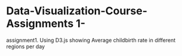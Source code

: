 # Data-Visualization-Course-Assignments 1-
assignment1. Using D3.js showing Average childbirth rate in different regions per day
